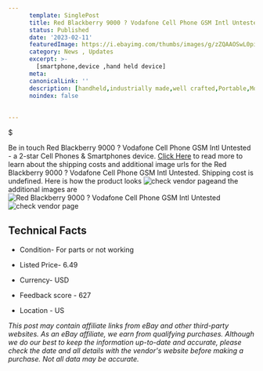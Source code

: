 ```yaml
---
      template: SinglePost
      title: Red Blackberry 9000 ? Vodafone Cell Phone GSM Intl Untested
      status: Published
      date: '2023-02-11'
      featuredImage: https://i.ebayimg.com/thumbs/images/g/zZQAAOSwL0piXydN/s-l225.jpg
      category: News , Updates
      excerpt: >-
        [smartphone,device ,hand held device]
      meta:
      canonicalLink: ''
      description: [handheld,industrially made,well crafted,Portable,Mobile,Compact,Convenient,Lightweight,Maneuverable,Man-portable,Miniature,Carriable,Hand-held,Light,Holdable,Transportable,Mobile device,Pocket-sized,On-the-go,Wireless,Cordless,Compact size,Convenient size, smartphone,device ,hand held device]
      noindex: false
      
        
---
```

$

Be in touch Red Blackberry 9000 ? Vodafone Cell Phone GSM Intl Untested - a 2-star Cell Phones & Smartphones device. [Click Here](https://www.ebay.com/itm/175330941420?hash=item28d289d9ec%3Ag%3AzZQAAOSwL0piXydN&mkevt=1&mkcid=1&mkrid=711-53200-19255-0&campid=%253CePNCampaignId%253E&customid=%253CreferenceId%253E&toolid=10049) to read more to learn about the shipping costs and additional image urls for the Red Blackberry 9000 ? Vodafone Cell Phone GSM Intl Untested. Shipping cost is undefined. Here is how the product looks ![check vendor page](https://i.ebayimg.com/thumbs/images/g/zZQAAOSwL0piXydN/s-l225.jpg)and the additional images are![Red Blackberry 9000 ? Vodafone Cell Phone GSM Intl Untested](https://i.ebayimg.com/images/g/zZQAAOSwL0piXydN/s-l1600.jpg)![check vendor page](https://origin-galleryplus.ebayimg.com/ws/web/175330941420_2_0_1/225x225.jpg,https://origin-galleryplus.ebayimg.com/ws/web/175330941420_3_0_1/225x225.jpg)



 ## Technical Facts 



     
      

 - Condition- For parts or not working 


      

 - Listed Price- 6.49 


      

 - Currency- USD 


      

 - Feedback score - 627 


      

 - Location - US 


      
      

 *_This post may contain affiliate links from eBay and other third-party websites. As an eBay affiliate, we earn from qualifying purchases. Although we do our best to keep the information up-to-date and accurate, please check the date and all details with the vendor's website before making a purchase. Not all data may be accurate._*






